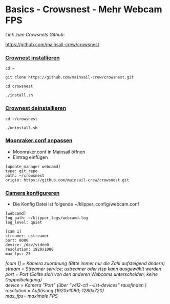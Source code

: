 # Basics - Crowsnest - Mehr Webcam FPS  
  
*Link zum Crowsnets Github:*

https://github.com/mainsail-crew/crowsnest  
  

### <u>**Crownest installieren**</u>

```
cd ~
```
```
git clone https://github.com/mainsail-crew/crowsnest.git
```
```
cd crowsnest
```
```
./install.sh
```

### <u>**Crownest deinstallieren**</u>
```
cd ~/crowsnest
```
```
./uninstall.sh
```

### <u>**Moonraker.conf anpassen**</u>
- Moonraker.conf in Mainsail öffnen
- Eintrag einfügen
```
[update_manager webcamd]
type: git_repo
path: ~/crowsnest
origin: https://github.com/mainsail-crew/crowsnest.git
```

### <u>**Camera konfigureren**</u>
- Die Konfig Datei ist folgende ~/klipper_config/webcam.conf
```
[webcamd]
log_path: ~/klipper_logs/webcamd.log
log_level: quiet

[cam 1]
streamer: ustreamer
port: 8080
device: /dev/video0
resolution: 1920x1080
max_fps: 25
```
  
*[cam 1] = Kamera zuordnung (Bitte immer nur die Zahl aufsteigend ändern)  
stream = Streamer service; ustreamer oder rtsp kann ausgewählt werden  
port = Port (Sollte sich von den anderen Webcams unterscheiden; keine Doppelbelegung)  
device = Kamera "Port" (über "v4l2-ctl --list-devices" rausfinden )  
resolution = Auflösung (1920x1080; 1280x720)  
max_fps= maximale FPS*
